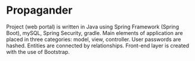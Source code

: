 # Propagander
Project (web portal) is written in Java using Spring Framework (Spring Boot), mySQL, Spring Security, gradle.
Main elements of application are placed in three categories: model, view, controller. User passwords are hashed.
Entities are connected by relationships.
Front-end layer is created with the use of Bootstrap.
